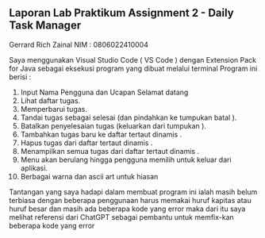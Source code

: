 ## Laporan Lab Praktikum Assignment 2 - Daily Task Manager

Gerrard Rich Zainal
NIM : 0806022410004

Saya menggunakan Visual Studio Code ( VS Code ) dengan Extension Pack for Java  sebagai eksekusi program yang dibuat melalui terminal Program ini berisi : 
1. Input Nama Pengguna dan Ucapan Selamat datang 
2. Lihat daftar tugas.
3. Memperbarui tugas.
4. Tandai tugas sebagai selesai (dan pindahkan ke tumpukan batal ).
5. Batalkan penyelesaian tugas (keluarkan dari tumpukan ).
6. Tambahkan tugas baru ke daftar tertaut dinamis .
7. Hapus tugas dari daftar tertaut dinamis .
8. Menampilkan semua tugas dari daftar tertaut dinamis .
9. Menu akan berulang hingga pengguna memilih untuk keluar dari aplikasi.
10. Berbagai warna dan ascii art untuk hiasan

Tantangan yang saya hadapi dalam membuat program ini ialah masih belum terbiasa dengan beberapa penggunaan harus memakai huruf kapitas atau huruf besar dan masih ada beberapa kode yang error maka dari itu saya melihat referensi dari ChatGPT sebagai pembantu untuk memfix-kan beberapa kode yang error
